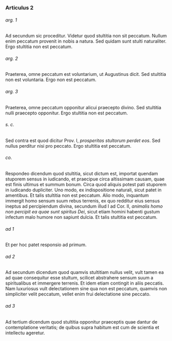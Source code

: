 ### Articulus 2

###### arg. 1
Ad secundum sic proceditur. Videtur quod stultitia non sit peccatum. Nullum enim peccatum provenit in nobis a natura. Sed quidam sunt stulti naturaliter. Ergo stultitia non est peccatum.

###### arg. 2
Praeterea, omne peccatum est voluntarium, ut Augustinus dicit. Sed stultitia non est voluntaria. Ergo non est peccatum.

###### arg. 3
Praeterea, omne peccatum opponitur alicui praecepto divino. Sed stultitia nulli praecepto opponitur. Ergo stultitia non est peccatum.

###### s. c.
Sed contra est quod dicitur Prov. I, *prosperitas stultorum perdet eos*. Sed nullus perditur nisi pro peccato. Ergo stultitia est peccatum.

###### co.
Respondeo dicendum quod stultitia, sicut dictum est, importat quendam stuporem sensus in iudicando, et praecipue circa altissimam causam, quae est finis ultimus et summum bonum. Circa quod aliquis potest pati stuporem in iudicando dupliciter. Uno modo, ex indispositione naturali, sicut patet in amentibus. Et talis stultitia non est peccatum. Alio modo, inquantum immergit homo sensum suum rebus terrenis, ex quo redditur eius sensus ineptus ad percipiendum divina, secundum illud I ad Cor. II, *animalis homo non percipit ea quae sunt spiritus Dei*, sicut etiam homini habenti gustum infectum malo humore non sapiunt dulcia. Et talis stultitia est peccatum.

###### ad 1
Et per hoc patet responsio ad primum.

###### ad 2
Ad secundum dicendum quod quamvis stultitiam nullus velit, vult tamen ea ad quae consequitur esse stultum, scilicet abstrahere sensum suum a spiritualibus et immergere terrenis. Et idem etiam contingit in aliis peccatis. Nam luxuriosus vult delectationem sine qua non est peccatum, quamvis non simpliciter velit peccatum, vellet enim frui delectatione sine peccato.

###### ad 3
Ad tertium dicendum quod stultitia opponitur praeceptis quae dantur de contemplatione veritatis; de quibus supra habitum est cum de scientia et intellectu ageretur.

